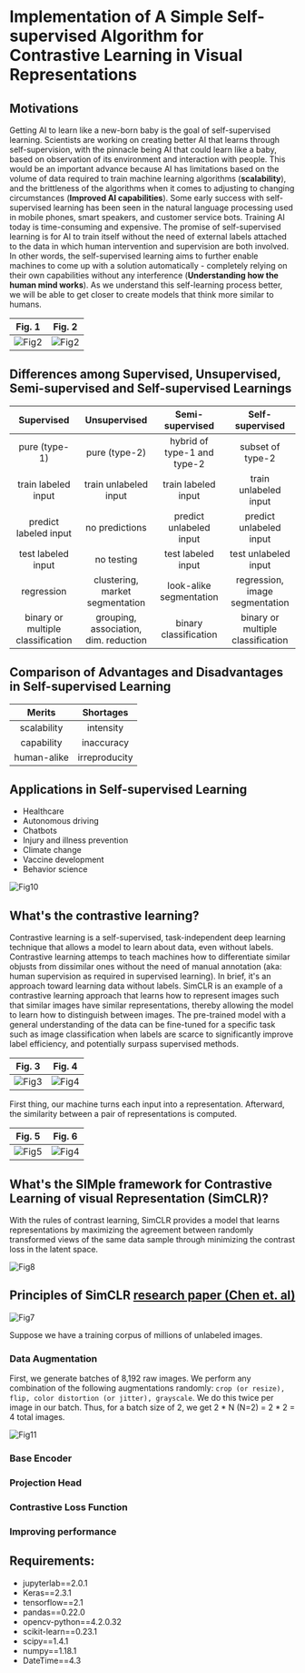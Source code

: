 # Implementation of A Simple Self-supervised Algorithm for Contrastive Learning in Visual Representations 

## Motivations

Getting AI to learn like a new-born baby is the goal of self-supervised learning. Scientists are working on creating better AI that learns through self-supervision, with the pinnacle being AI that could learn like a baby, based on observation of its environment and interaction with people. This would be an important advance because AI has limitations based on the volume of data required to train machine learning algorithms (**scalability**), and the brittleness of the algorithms when it comes to adjusting to changing circumstances (**Improved AI capabilities**). Some early success with self-supervised learning has been seen in the natural language processing used in mobile phones, smart speakers, and customer service bots. Training AI today is time-consuming and expensive. The promise of self-supervised learning is for AI to train itself without the need of external labels attached to the data in which human intervention and supervision are both involved. In other words, the self-supervised learning aims to further enable machines to come up with a solution automatically - completely relying on their own capabilities without any interference (**Understanding how the human mind works**). As we understand this self-learning process better, we will be able to get closer to create models that think more similar to humans. 

   Fig. 1                     |   Fig. 2
:----------------------------:|:------------------------------:
![Fig2](./imgs/demo_simclr_1.png) | ![Fig2](./imgs/demo_simclr_2.gif)

## Differences among Supervised, Unsupervised, Semi-supervised and Self-supervised Learnings

  Supervised | Unsupervised | Semi-supervised | Self-supervised 
:-----------:|:------------:|:---------------:|:---------------:
pure (type-1) | pure (type-2) | hybrid of type-1 and type-2 | subset of type-2
train labeled input | train unlabeled input | train labeled input | train unlabeled input
predict labeled input | no predictions | predict unlabeled input | predict unlabeled input
test labeled input | no testing | test labeled input | test unlabeled input
regression | clustering, market segmentation | look-alike segmentation | regression, image segmentation
binary or multiple classification | grouping, association, dim. reduction | binary classification | binary or multiple classification

## Comparison of Advantages and Disadvantages in Self-supervised Learning 

Merits           | Shortages
:---------------:|:----------------------:
scalability | intensity 
capability | inaccuracy
human-alike | irreproducity

## Applications in Self-supervised Learning

* Healthcare
* Autonomous driving
* Chatbots
* Injury and illness prevention
* Climate change
* Vaccine development
* Behavior science

![Fig10](./imgs/demo_simclr_10.png)

## What's the contrastive learning? 

Contrastive learning is a self-supervised, task-independent deep learning technique that allows a model to learn about data, even without labels. Contrastive learning attemps to teach machines how to differentiate similar objusts from dissimilar ones without the need of manual annotation (aka: human supervision as required in supervised learning). In brief, it's an approach toward learning data without labels. SimCLR is an example of a contrastive learning approach that learns how to represent images such that similar images have similar representations, thereby allowing the model to learn how to distinguish between images. The pre-trained model with a general understanding of the data can be fine-tuned for a specific task such as image classification when labels are scarce to significantly improve label efficiency, and potentially surpass supervised methods. 

  Fig. 3                     |   Fig. 4
:----------------------------:|:------------------------------:
![Fig3](./imgs/demo_simclr_4.png) | ![Fig4](./imgs/demo_simclr_3.png)


First thing, our machine turns each input into a representation. Afterward, the similarity between a pair of representations is computed. 

 Fig. 5                     |   Fig. 6
:----------------------------:|:------------------------------:
![Fig5](./imgs/demo_simclr_5.png) | ![Fig4](./imgs/demo_simclr_6.png)

## What's the SIMple framework for Contrastive Learning of visual Representation (SimCLR)? 

With the rules of contrast learning, SimCLR provides a model that learns representations by maximizing the agreement between randomly transformed views of the same data sample through minimizing the contrast loss in the latent space.

![Fig8](./imgs/demo_simclr_8.gif)

## Principles of SimCLR [research paper (Chen et. al)](https://arxiv.org/abs/2002.05709)

![Fig7](./imgs/demo_simclr_7.png)

Suppose we have a training corpus of millions of unlabeled images.

### Data Augmentation

First, we generate batches of 8,192 raw images. We perform any combination of the following augmentations randomly: `crop (or resize), flip, color distortion (or jitter), grayscale`. We do this twice per image in our batch. Thus, for a batch size of 2, we get 2 * N (N=2) = 2 * 2 = 4 total images.

![Fig11](./imgs/demo_simclr_11.png)

### Base Encoder



### Projection Head

### Contrastive Loss Function

### Improving performance


## Requirements:
  
  * jupyterlab==2.0.1
  * Keras==2.3.1
  * tensorflow==2.1
  * pandas==0.22.0
  * opencv-python==4.2.0.32
  * scikit-learn==0.23.1
  * scipy==1.4.1
  * numpy==1.18.1
  * DateTime==4.3
